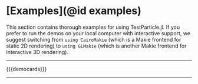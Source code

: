 # [Examples](@id examples)

This section contains thorough examples for using TestParticle.jl. If you prefer to run the demos on your local computer with interactive support, we suggest switching from `using CairoMakie` (which is a Makie frontend for static 2D rendering) to `using GLMakie` (which is another Makie frontend for interactive 3D rendering).

---

{{{democards}}}

---